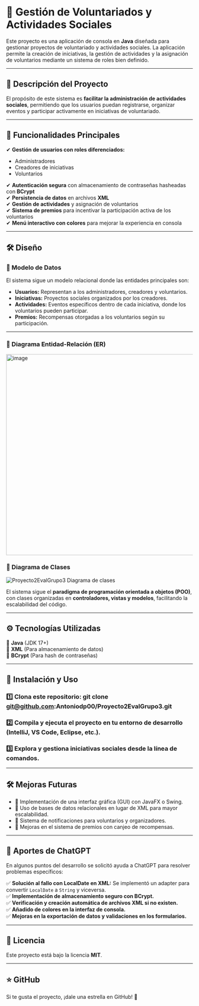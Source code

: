 # 📌 Gestión de Voluntariados y Actividades Sociales

Este proyecto es una aplicación de consola en **Java** diseñada para gestionar proyectos de voluntariado y actividades sociales. La aplicación permite la creación de iniciativas, la gestión de actividades y la asignación de voluntarios mediante un sistema de roles bien definido.

---

## 📖 Descripción del Proyecto

El propósito de este sistema es **facilitar la administración de actividades sociales**, permitiendo que los usuarios puedan registrarse, organizar eventos y participar activamente en iniciativas de voluntariado.  

---

## 🚀 Funcionalidades Principales

✔ **Gestión de usuarios con roles diferenciados:**  
   - Administradores  
   - Creadores de iniciativas  
   - Voluntarios  

✔ **Autenticación segura** con almacenamiento de contraseñas hasheadas con **BCrypt**  
✔ **Persistencia de datos** en archivos **XML**  
✔ **Gestión de actividades** y asignación de voluntarios  
✔ **Sistema de premios** para incentivar la participación activa de los voluntarios  
✔ **Menú interactivo con colores** para mejorar la experiencia en consola  

---

## 🛠️ Diseño

### 🔹 Modelo de Datos  
El sistema sigue un modelo relacional donde las entidades principales son:  

- **Usuarios:** Representan a los administradores, creadores y voluntarios.  
- **Iniciativas:** Proyectos sociales organizados por los creadores.  
- **Actividades:** Eventos específicos dentro de cada iniciativa, donde los voluntarios pueden participar.  
- **Premios:** Recompensas otorgadas a los voluntarios según su participación.  

---

### 🔹 Diagrama Entidad-Relación (ER)  
<img width="543" alt="image" src="https://github.com/user-attachments/assets/8e8d9506-b717-46a3-9a66-aed4560c06de" />


### 🔹 Diagrama de Clases  

![Proyecto2EvalGrupo3 Diagrama de clases](https://github.com/user-attachments/assets/24fd4182-d0a1-4938-9c13-e9713a017872)

El sistema sigue el **paradigma de programación orientada a objetos (POO)**, con clases organizadas en **controladores, vistas y modelos**, facilitando la escalabilidad del código.

---

## ⚙️ Tecnologías Utilizadas  

🔹 **Java** (JDK 17+)  
🔹 **XML** (Para almacenamiento de datos)  
🔹 **BCrypt** (Para hash de contraseñas)  

---

## 📌 Instalación y Uso  

### 1️⃣ **Clona este repositorio:**   git clone git@github.com:Antoniodp00/Proyecto2EvalGrupo3.git
### 2️⃣ Compila y ejecuta el proyecto en tu entorno de desarrollo (IntelliJ, VS Code, Eclipse, etc.).  
### 3️⃣ Explora y gestiona iniciativas sociales desde la línea de comandos.  

---

## 🛠️ Mejoras Futuras  
- 🔹 Implementación de una interfaz gráfica (GUI) con JavaFX o Swing.  
- 🔹 Uso de bases de datos relacionales en lugar de XML para mayor escalabilidad.  
- 🔹 Sistema de notificaciones para voluntarios y organizadores.  
- 🔹 Mejoras en el sistema de premios con canjeo de recompensas.  

---

## 🤝 Aportes de ChatGPT  
En algunos puntos del desarrollo se solicitó ayuda a ChatGPT para resolver problemas específicos:  

✅ **Solución al fallo con LocalDate en XML:** Se implementó un adapter para convertir `LocalDate` a `String` y viceversa.  
✅ **Implementación de almacenamiento seguro con BCrypt.**  
✅ **Verificación y creación automática de archivos XML si no existen.**  
✅ **Añadido de colores en la interfaz de consola.**  
✅ **Mejoras en la exportación de datos y validaciones en los formularios.**  

---

## 📜 Licencia  
Este proyecto está bajo la licencia **MIT**.  

---

## ⭐ GitHub  
Si te gusta el proyecto, ¡dale una estrella en GitHub! 🚀  

